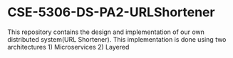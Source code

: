 # CSE-5306-DS-PA2-URLShortener
This repository contains the design and implementation of our own distributed system(URL Shortener). This implementation is done using two architectures 1) Microservices 2) Layered
